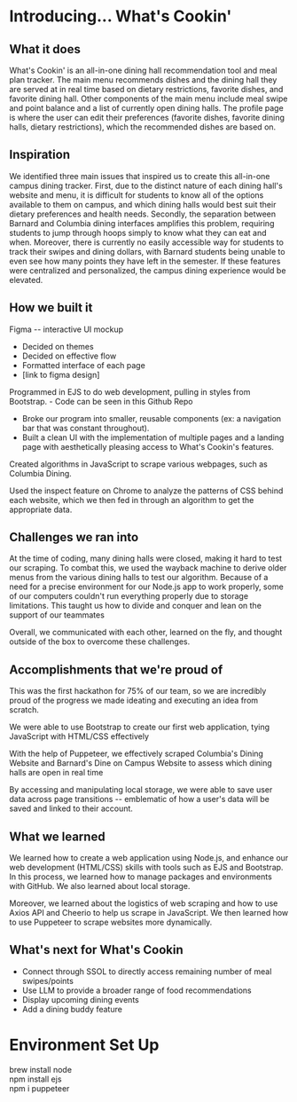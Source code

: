 # <bold> Introducing... What's Cookin' </bold>

## What it does

What's Cookin' is an all-in-one dining hall recommendation tool and meal plan tracker. The main menu recommends dishes and the dining hall they are served at in real time based on dietary restrictions, favorite dishes, and favorite dining hall. Other components of the main menu include meal swipe and point balance and a list of currently open dining halls. The profile page is where the user can edit their preferences (favorite dishes, favorite dining halls, dietary restrictions), which the recommended dishes are based on.

## Inspiration

We identified three main issues that inspired us to create this all-in-one campus dining tracker. First, due to the distinct nature of each dining hall's website and menu, it is difficult for students to know all of the options available to them on campus, and which dining halls would best suit their dietary preferences and health needs. Secondly, the separation between Barnard and Columbia dining interfaces amplifies this problem, requiring students to jump through hoops simply to know what they can eat and when. Moreover, there is currently no easily accessible way for students to track their swipes and dining dollars, with Barnard students being unable to even see how many points they have left in the semester. If these features were centralized and personalized, the campus dining experience would be elevated.

## How we built it

Figma -- interactive UI mockup
- Decided on themes
- Decided on effective flow
- Formatted interface of each page
- [link to figma design]

Programmed in EJS to do web development, pulling in styles from Bootstrap. - Code can be seen in this Github Repo
- Broke our program into smaller, reusable components (ex: a navigation bar that was constant throughout).
- Built a clean UI with the implementation of multiple pages and a landing page with aesthetically pleasing access to What's Cookin's features.

Created algorithms in JavaScript to scrape various webpages, such as Columbia Dining.

Used the inspect feature on Chrome to analyze the patterns of CSS behind each website, which we then fed in through an algorithm to get the appropriate data.


## Challenges we ran into

At the time of coding, many dining halls were closed, making it hard to test our scraping. To combat this, we used the wayback machine to derive older menus from the various dining halls to test our algorithm. Because of a need for a precise environment for our Node.js app to work properly, some of our computers couldn't run everything properly due to storage limitations. This taught us how to divide and conquer and lean on the support of our teammates 

Overall, we communicated with each other, learned on the fly, and thought outside of the box to overcome these challenges.

## Accomplishments that we're proud of
This was the first hackathon for 75% of our team, so we are incredibly proud of the progress we made ideating and executing an idea from scratch. 

We were able to use Bootstrap to create our first web application, tying JavaScript with HTML/CSS effectively

With the help of Puppeteer, we effectively scraped Columbia's Dining Website and Barnard's Dine on Campus Website to assess which dining halls are open in real time

By accessing and manipulating local storage, we were able to save user data across page transitions -- emblematic of how a user's data will be saved and linked to their account.


## What we learned
We learned how to create a web application using Node.js, and enhance our web development (HTML/CSS) skills with tools such as EJS and Bootstrap. In this process, we learned how to manage packages and environments with GitHub. We also learned about local storage.

Moreover, we learned about the logistics of web scraping and how to use Axios API and Cheerio to help us scrape in JavaScript. We then learned how to use Puppeteer to scrape websites more dynamically. 

## What's next for What's Cookin
- Connect through SSOL to directly access remaining number of meal swipes/points
- Use LLM to provide a broader range of food recommendations
- Display upcoming dining events
- Add a dining buddy feature

# <bold>Environment Set Up</bold>
brew install node <br>
npm install ejs <br>
npm i puppeteer <br>
